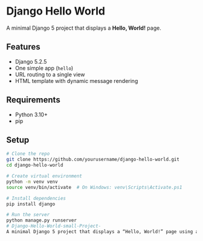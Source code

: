# Django Hello World

A minimal Django 5 project that displays a **Hello, World!** page.

## Features
- Django 5.2.5
- One simple app (`hello`)
- URL routing to a single view
- HTML template with dynamic message rendering

## Requirements
- Python 3.10+
- pip

## Setup
```bash
# Clone the repo
git clone https://github.com/yourusername/django-hello-world.git
cd django-hello-world

# Create virtual environment
python -m venv venv
source venv/bin/activate  # On Windows: venv\Scripts\Activate.ps1

# Install dependencies
pip install django

# Run the server
python manage.py runserver
# Django-Hello-World-small-Project-
A minimal Django 5 project that displays a “Hello, World!” page using a single view and template.
